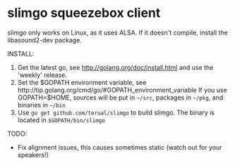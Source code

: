 slimgo squeezebox client
========================

slimgo only works on Linux, as it uses ALSA. If it doesn't compile, install the libasound2-dev package.

INSTALL:

1.  Get the latest go, see http://golang.org/doc/install.html and use the 'weekly' release.
2.  Set the $GOPATH environment variable, see http://tip.golang.org/cmd/go/#GOPATH_environment_variable
    If you use GOPATH=$HOME, sources will be put in `~/src`, packages in `~/pkg`, and binaries in `~/bin`
3.  Use `go get github.com/terual/slimgo` to build slimgo. The binary is located in `$GOPATH/bin/slimgo`

TODO:

-  Fix alignment issues, this causes sometimes static (watch out for your speakers!)

